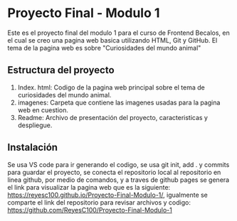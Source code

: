 # Proyecto Final - Modulo 1
Este es el proyecto final del modulo 1 para el curso de Frontend Becalos, en el cual se creo
una pagina web basica utilizando HTML, Git y GitHub. El tema de la pagina web es sobre "Curiosidades del mundo animal"
## Estructura del proyecto
1. Index. html: Codigo de la pagina web principal sobre el tema de curiosidades del mundo animal.
2. imagenes: Carpeta que contiene las imagenes usadas para la pagina web en cuestion.
3. Readme: Archivo de presentación del proyecto, caracteristicas y despliegue.
## Instalación
Se usa VS code para ir generando el codigo, se usa git init, add . y commits para guardar el proyecto, se conecta el repositorio local al repositorio en linea github, por medio de comandos, y a traves de github pages se genera el link para visualizar la pagina web que es la siguiente: https://reyesc100.github.io/Proyecto-Final-Modulo-1/, igualmente se comparte el link del repositorio para revisar archivos y codigo: https://github.com/ReyesC100/Proyecto-Final-Modulo-1
